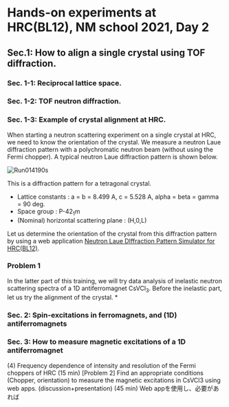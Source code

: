 # Hands-on experiments at HRC(BL12), NM school 2021, Day 2

## Sec.1: How to align a single crystal using TOF diffraction.
### Sec. 1-1: Reciprocal lattice space.
### Sec. 1-2: TOF neutron diffraction.
### Sec. 1-3: Example of crystal alignment at HRC.
When starting a neutron scattering experiment on a single crystal at HRC, we need to know the orientation of the crystal. We measure a neutron Laue diffraction pattern with a polychromatic neutron beam (without using the Fermi chopper). A typical neutron Laue diffraction pattern is shown below.

![Run014190s](https://user-images.githubusercontent.com/50174733/144376337-cc8e8707-e416-4f50-8db9-2edfd741b45a.png)

This is a diffraction pattern for a tetragonal crystal.
* Lattice constants : a = b = 8.499 A, c = 5.528 A, alpha = beta = gamma = 90 deg.
* Space group : P-42<sub>1</sub>m
* (Nominal) horizontal scattering plane : (H,0,L)

Let us determine the orientation of the crystal from this diffraction pattern by using a web application [Neutron Laue DIffraction Pattern Simulator for HRC(BL12)](https://nakajima.issp.u-tokyo.ac.jp/tools/hrc_laue_sim/).

### Problem 1
In the latter part of this training, we will try data analysis of inelastic neutron scattering spectra of a 1D antiferromagnet CsVCl<sub>3</sub>. Before the inelastic part, let us try the alignment of the crystal.
* 

### Sec. 2: Spin-excitations in ferromagnets, and (1D) antiferromagnets

### Sec. 3: How to measure magnetic excitations of a 1D antiferromagnet

(4) Frequency dependence of intensity and resolution of the Fermi choppers of HRC (15 min)
[Problem 2] Find an appropriate conditions (Chopper, orientation) to measure the magnetic excitations in CsVCl3 using web apps. (discussion+presentation) (45 min) Web appを使用し、必要があれば



